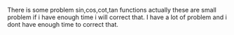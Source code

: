 There is some problem sin,cos,cot,tan functions actually these are small problem if i have enough time i will correct that. I have a lot of problem and i dont have enough time to correct that.